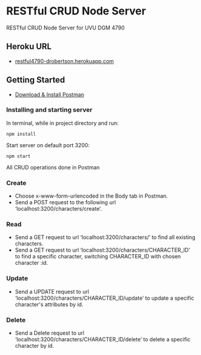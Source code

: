 # RESTful CRUD Node Server

RESTful CRUD Node Server for UVU DGM 4790

## Heroku URL

- [restful4790-drobertson.herokuapp.com](https://restful4790-drobertson.herokuapp.com/characters/5c741db2c1b95f05ac7379f8)

## Getting Started

- [Download & Install Postman](https://www.getpostman.com/apps)

### Installing and starting server

In terminal, while in project directory and run:

```
npm install
```

Start server on default port 3200:

```
npm start
```

All CRUD operations done in Postman

### Create

- Choose x-www-form-urlencoded in the Body tab in Postman.
- Send a POST request to the following url ‘localhost:3200/characters/create’.

### Read

- Send a GET request to url ‘localhost:3200/characters/’ to find all existing characters.
- Send a GET request to url ‘localhost:3200/characters/CHARACTER_ID’ to find a specific character, switching CHARACTER_ID with chosen character :id.

### Update

- Send a UPDATE request to url ‘localhost:3200/characters/CHARACTER_ID/update’ to update a specific character's attributes by id.

### Delete

- Send a Delete request to url ‘localhost:3200/characters/CHARACTER_ID/delete’ to delete a specific character by id.
